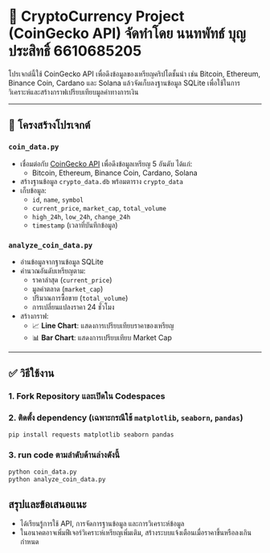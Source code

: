 # 🚀 CryptoCurrency Project (CoinGecko API) จัดทำโดย นนทพัทธ์ บุญประสิทธิ์ 6610685205

โปรเจกต์นี้ใช้ CoinGecko API เพื่อดึงข้อมูลของเหรียญคริปโตชั้นนำ เช่น Bitcoin, Ethereum, Binance Coin, Cardano และ Solana แล้วจัดเก็บลงฐานข้อมูล SQLite เพื่อใช้ในการวิเคราะห์และสร้างกราฟเปรียบเทียบมูลค่าทางการเงิน

---

## 🔧 โครงสร้างโปรเจกต์

### `coin_data.py`
- เชื่อมต่อกับ [CoinGecko API](https://www.coingecko.com/en/api) เพื่อดึงข้อมูลเหรียญ 5 อันดับ ได้แก่:
  - Bitcoin, Ethereum, Binance Coin, Cardano, Solana
- สร้างฐานข้อมูล `crypto_data.db` พร้อมตาราง `crypto_data`
- เก็บข้อมูล:
  - `id`, `name`, `symbol`
  - `current_price`, `market_cap`, `total_volume`
  - `high_24h`, `low_24h`, `change_24h`
  - `timestamp` (เวลาที่บันทึกข้อมูล)

### `analyze_coin_data.py`
- อ่านข้อมูลจากฐานข้อมูล SQLite
- คำนวณอันดับเหรียญตาม:
  - ราคาล่าสุด (`current_price`)
  - มูลค่าตลาด (`market_cap`)
  - ปริมาณการซื้อขาย (`total_volume`)
  - การเปลี่ยนแปลงราคา 24 ชั่วโมง
- สร้างกราฟ:
  - 📈 **Line Chart**: แสดงการเปรียบเทียบราคาของเหรียญ
  - 📊 **Bar Chart**: แสดงการเปรียบเทียบ Market Cap

---

## ✅ วิธีใช้งาน

### 1. Fork Repository และเปิดใน Codespaces 

### 2. ติดตั้ง dependency (เฉพาะกรณีใช้ `matplotlib`, `seaborn`, `pandas`)
```bash
pip install requests matplotlib seaborn pandas
```
### 3. run code ตามลำดับด้านล่างดังนี้
```bash
python coin_data.py
python analyze_coin_data.py
```
## สรุปและข้อเสนอแนะ
- ได้เรียนรู้การใช้ API, การจัดการฐานข้อมูล และการวิเคราะห์ข้อมูล
- ในอนาคตอาจเพิ่มฟีเจอร์วิเคราะห์เหรียญเพิ่มเติม, สร้างระบบแจ้งเตือนเมื่อราคาขึ้นหรือลงเกินกำหนด
